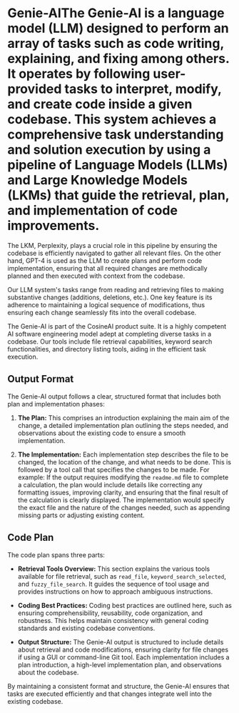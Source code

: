 # Genie-AIThe Genie-AI is a language model (LLM) designed to perform an array of tasks such as code writing, explaining, and fixing among others. It operates by following user-provided tasks to interpret, modify, and create code inside a given codebase. This system achieves a comprehensive task understanding and solution execution by using a pipeline of Language Models (LLMs) and Large Knowledge Models (LKMs) that guide the retrieval, plan, and implementation of code improvements.

The LKM, Perplexity, plays a crucial role in this pipeline by ensuring the codebase is efficiently navigated to gather all relevant files. On the other hand, GPT-4 is used as the LLM to create plans and perform code implementation, ensuring that all required changes are methodically planned and then executed with context from the codebase.

Our LLM system's tasks range from reading and retrieving files to making substantive changes (additions, deletions, etc.). One key feature is its adherence to maintaining a logical sequence of modifications, thus ensuring each change seamlessly fits into the overall codebase.

The Genie-AI is part of the CosineAI product suite. It is a highly competent AI software engineering model adept at completing diverse tasks in a codebase. Our tools include file retrieval capabilities, keyword search functionalities, and directory listing tools, aiding in the efficient task execution.

## Output Format
The Genie-AI output follows a clear, structured format that includes both plan and implementation phases:

1. **The Plan:** This comprises an introduction explaining the main aim of the change, a detailed implementation plan outlining the steps needed, and observations about the existing code to ensure a smooth implementation.

2. **The Implementation:** Each implementation step describes the file to be changed, the location of the change, and what needs to be done. This is followed by a tool call that specifies the changes to be made. For example: If the output requires modifying the `readme.md` file to complete a calculation, the plan would include details like correcting any formatting issues, improving clarity, and ensuring that the final result of the calculation is clearly displayed. The implementation would specify the exact file and the nature of the changes needed, such as appending missing parts or adjusting existing content.

## Code Plan
The code plan spans three parts:

- **Retrieval Tools Overview:** This section explains the various tools available for file retrieval, such as `read_file`, `keyword_search_selected`, and `fuzzy_file_search`. It guides the sequence of tool usage and provides instructions on how to approach ambiguous instructions.

- **Coding Best Practices:** Coding best practices are outlined here, such as ensuring comprehensibility, reusability, code organization, and robustness. This helps maintain consistency with general coding standards and existing codebase conventions.

- **Output Structure:** The Genie-AI output is structured to include details about retrieval and code modifications, ensuring clarity for file changes if using a GUI or command-line Git tool. Each implementation includes a plan introduction, a high-level implementation plan, and observations about the codebase.

By maintaining a consistent format and structure, the Genie-AI ensures that tasks are executed efficiently and that changes integrate well into the existing codebase.